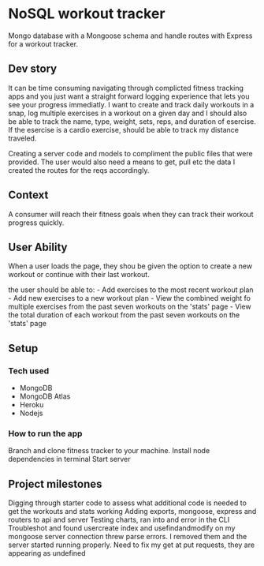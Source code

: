 # NoSQL workout tracker

Mongo database with a Mongoose schema and handle routes with Express for a workout tracker.

## Dev story

It can be time consuming navigating through complicted fitness tracking apps and you just want a straight forward logging experience that lets you see your progress immediatly. I want to create and track daily workouts in a snap, log multiple exercises in a workout on a given day and I should also be able to track the name, type, weight, sets, reps, and duration of esercise. If the esercise is a cardio exercise, should be able to track my distance traveled.

Creating a server code and models to compliment the public files that were provided. The user would also need a means to get, pull etc the data I created the routes for the reqs accordingly.

## Context

A consumer will reach their fitness goals when they can track their workout progress quickly.

## User Ability

When a user loads the page, they shou be given the option to create a new workout or continue with their last workout.

the user should be able to: 
    - Add exercises to the most recent workout plan 
    - Add new exercises to a new workout plan
    - View the combined weight fo multiple exercises from the past seven workouts on the 'stats' page
    - View the total duration of each workout from the past seven workouts on the 'stats' page

## Setup 
 ### Tech used
 - MongoDB 
 - MongoDB Atlas
 - Heroku
 - Nodejs

### How to run the app
Branch and clone fitness tracker to your machine.
Install node dependencies in terminal
Start server

## Project milestones
Digging through starter code to assess what additional code is needed to get the workouts and stats working
Adding exports, mongoose, express and routers to api and server
Testing charts, ran into and error in the CLI
Troubleshot and found usercreate index and usefindandmodify on my mongoose server connection threw parse errors. I removed them and the server started running properly.
Need to fix my get at put requests, they are appearing as undefined 

